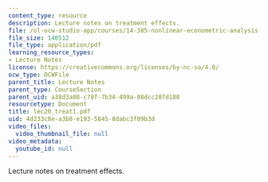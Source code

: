 ```yaml
---
content_type: resource
description: Lecture notes on treatment effects.
file: /ol-ocw-studio-app/courses/14-385-nonlinear-econometric-analysis-fall-2007/4d233c8ea3b8e19358458dabc3f09b3d_lec20_treat1.pdf
file_size: 140512
file_type: application/pdf
learning_resource_types:
- Lecture Notes
license: https://creativecommons.org/licenses/by-nc-sa/4.0/
ocw_type: OCWFile
parent_title: Lecture Notes
parent_type: CourseSection
parent_uid: a38d3a88-c78f-7b34-499a-08dcc287d180
resourcetype: Document
title: lec20_treat1.pdf
uid: 4d233c8e-a3b8-e193-5845-8dabc3f09b3d
video_files:
  video_thumbnail_file: null
video_metadata:
  youtube_id: null
---
```

Lecture notes on treatment effects.